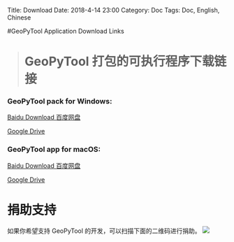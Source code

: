 Title: Download
Date: 2018-4-14 23:00
Category: Doc
Tags: Doc, English, Chinese

#GeoPyTool Application Download Links
># GeoPyTool 打包的可执行程序下载链接


### GeoPyTool pack for Windows:
[Baidu Download 百度网盘](https://pan.baidu.com/s/1n5PnJR5_EbSsLIGE5DLgrg)

[Google Drive](https://drive.google.com/open?id=10GnpOezBDnNrK2y2fxLD3fdL2O-bECWD)




### GeoPyTool app for macOS:
[Baidu Download 百度网盘](https://pan.baidu.com/s/1HONwFiBBSIkc24ls-qcFsQ)

[Google Drive](https://drive.google.com/open?id=1bXmKhh8G67Ttz-UpDe7bJHF3E0uXmdaC)



# 捐助支持

如果你希望支持 GeoPyTool 的开发，可以扫描下面的二维码进行捐助。
![](https://raw.githubusercontent.com/GeoPyTool/GeoPyTool/master/img/WeChatQrCode.png)

